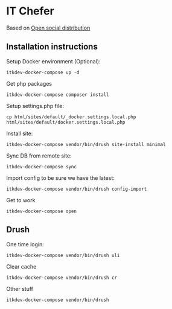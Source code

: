 # IT Chefer
Based on [Open social distribution](https://github.com/goalgorilla/open_social)

## Installation instructions
Setup Docker environment (Optional):
```
itkdev-docker-compose up -d
```
Get php packages
```
itkdev-docker-compose composer install
```
Setup settings.php file:
```
cp html/sites/default/_docker.settings.local.php html/sites/default/docker.settings.local.php 
```
Install site: 
```
itkdev-docker-compose vendor/bin/drush site-install minimal
```
Sync DB from remote site:
```
itkdev-docker-compose sync
```
Import config to be sure we have the latest:
```
itkdev-docker-compose vendor/bin/drush config-import
```
Get to work
```
itkdev-docker-compose open
```

## Drush
One time login:
```
itkdev-docker-compose vendor/bin/drush uli
```
Clear cache
```
itkdev-docker-compose vendor/bin/drush cr
```
Other stuff
```
itkdev-docker-compose vendor/bin/drush
```
